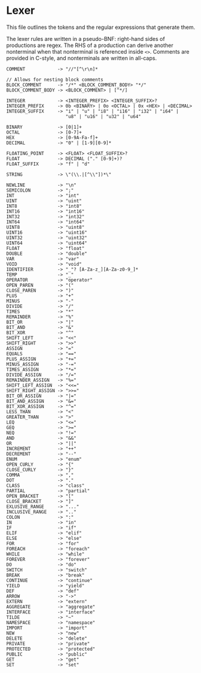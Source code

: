 # Lexer

This file outlines the tokens and the regular expressions that generate them.

The lexer rules are written in a pseudo-BNF: right-hand sides of productions
are regex. The RHS of a production can derive another nonterminal when that nonterminal is referenced inside `<>`. Comments are provided in C-style, and nonterminals are written in all-caps.

	COMMENT            -> "//"[^\r\n]*

	// Allows for nesting block comments
	BLOCK_COMMENT      -> "/*" <BLOCK_COMMENT_BODY> "*/"
	BLOCK_COMMENT_BODY -> <BLOCK_COMMENT> | [^*/]

	INTEGER            -> <INTEGER_PREFIX> <INTEGER_SUFFIX>?
	INTEGER_PREFIX     -> 0b <BINARY> | 0o <OCTAL> | 0x <HEX> | <DECIMAL>
	INTEGER_SUFFIX     -> "i" | "u" | "i8" | "i16" | "i32" | "i64" |
	                      "u8" | "u16" | "u32" | "u64"

	BINARY             -> [0|1]+
	OCTAL              -> [0-7]+
	HEX                -> [0-9A-Fa-f]+
	DECIMAL            -> "0" | [1-9][0-9]*

	FLOATING_POINT     -> <FLOAT> <FLOAT_SUFFIX>?
	FLOAT              -> DECIMAL ("." [0-9]+)?
	FLOAT_SUFFIX       -> "f" | "d"

	STRING             -> \"(\\.|[^\\"])*\"

	NEWLINE            -> "\n"
	SEMICOLON          -> ";"
	INT                -> "int"
	UINT               -> "uint"
	INT8               -> "int8"
	INT16              -> "int16"
	INT32              -> "int32"
	INT64              -> "int64"
	UINT8              -> "uint8"
	UINT16             -> "uint16"
	UINT32             -> "uint32"
	UINT64             -> "uint64"
	FLOAT              -> "float"
	DOUBLE             -> "double"
	VAR                -> "var"
	VOID               -> "void"
	IDENTIFIER         -> "_"? [A-Za-z_][A-Za-z0-9_]*
	TEMP               -> "_"
	OPERATOR           -> "operator"
	OPEN_PAREN         -> "("
	CLOSE_PAREN        -> ")"
	PLUS               -> "+"
	MINUS              -> "-"
	DIVIDE             -> "/"
	TIMES              -> "*"
	REMAINDER          -> "%"
	BIT_OR             -> "|"
	BIT_AND            -> "&"
	BIT_XOR            -> "^"
	SHIFT_LEFT         -> "<<"
	SHIFT_RIGHT        -> ">>"
	ASSIGN             -> "="
	EQUALS             -> "=="
	PLUS_ASSIGN        -> "+="
	MINUS_ASSIGN       -> "-="
	TIMES_ASSIGN       -> "*="
	DIVIDE_ASSIGN      -> "/="
	REMAINDER_ASSIGN   -> "%="
	SHIFT_LEFT_ASSIGN  -> "<<="
	SHIFT_RIGHT_ASSIGN -> ">>="
	BIT_OR_ASSIGN      -> "|="
	BIT_AND_ASSIGN     -> "&="
	BIT_XOR_ASSIGN     -> "^="
	LESS_THAN          -> "<"
	GREATER_THAN       -> ">"
	LEQ                -> "<="
	GEQ                -> ">="
	NEQ                -> "!="
	AND                -> "&&"
	OR                 -> "||"
	INCREMENT          -> "++"
	DECREMENT          -> "--"
	ENUM               -> "enum"
	OPEN_CURLY         -> "{"
	CLOSE_CURLY        -> "}"
	COMMA              -> ","
	DOT                -> "."
	CLASS              -> "class"
	PARTIAL            -> "partial"
	OPEN_BRACKET       -> "["
	CLOSE_BRACKET      -> "]"
	EXLUSIVE_RANGE     -> "..."
	INCLUSIVE_RANGE    -> ".."
	COLON              -> ":"
	IN                 -> "in"
	IF                 -> "if"
	ELIF               -> "elif"
	ELSE               -> "else"
	FOR                -> "for"
	FOREACH            -> "foreach"
	WHILE              -> "while"
	FOREVER            -> "forever"
	DO                 -> "do"
	SWITCH             -> "switch"
	BREAK              -> "break"
	CONTINUE           -> "continue"
	YIELD              -> "yield"
	DEF                -> "def"
	ARROW              -> "->"
	EXTERN             -> "extern"
	AGGREGATE          -> "aggregate"
	INTERFACE          -> "interface"
	TILDE              -> "~"
	NAMESPACE          -> "namespace"
	IMPORT             -> "import"
	NEW                -> "new"
	DELETE             -> "delete"
	PRIVATE            -> "private"
	PROTECTED          -> "protected"
	PUBLIC             -> "public"
	GET                -> "get"
	SET                -> "set"

